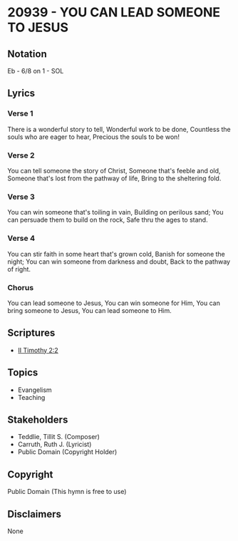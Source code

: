 # 20939 - YOU CAN LEAD SOMEONE TO JESUS

## Notation

Eb - 6/8 on 1 - SOL

## Lyrics

### Verse 1

There is a wonderful story to tell, Wonderful work to be done, Countless the souls who are eager to hear, Precious the souls to be won!

### Verse 2

You can tell someone the story of Christ, Someone that's feeble and old, Someone that's lost from the pathway of life, Bring to the sheltering fold.

### Verse 3

You can win someone that's toiling in vain, Building on perilous sand; You can persuade them to build on the rock, Safe thru the ages to stand.


### Verse 4

You can stir faith in some heart that's grown cold, Banish for someone the night; You can win someone from darkness and doubt, Back to the pathway of right.

### Chorus

You can lead someone to Jesus, You can win someone for Him, You can bring someone to Jesus, You can lead someone to Him.



## Scriptures

- [II Timothy 2:2](https://www.biblegateway.com/passage/?search=II%20Timothy%202%3A2)

## Topics

- Evangelism
- Teaching

## Stakeholders

- Teddlie, Tillit S. (Composer)
- Carruth, Ruth J. (Lyricist)
- Public Domain (Copyright Holder)

## Copyright

Public Domain
(This hymn is free to use)

## Disclaimers

None

